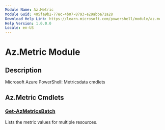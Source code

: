 ```yaml
---
Module Name: Az.Metric
Module Guid: 405fa9b2-77ec-4b07-8793-e29abba71a28
Download Help Link: https://learn.microsoft.com/powershell/module/az.metric
Help Version: 1.0.0.0
Locale: en-US
---
```


# Az.Metric Module
## Description
Microsoft Azure PowerShell: Metricsdata cmdlets

## Az.Metric Cmdlets
### [Get-AzMetricsBatch](Get-AzMetricsBatch.md)
Lists the metric values for multiple resources.

